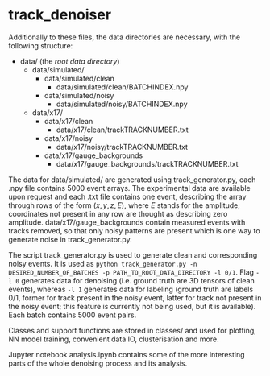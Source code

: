 # track_denoiser

Additionally to these files, the data directories are necessary, with the following structure:
- data/ (the *root data directory*)
  - data/simulated/
    - data/simulated/clean
      - data/simulated/clean/BATCHINDEX.npy
    - data/simulated/noisy
      - data/simulated/noisy/BATCHINDEX.npy
  - data/x17/
    - data/x17/clean
      - data/x17/clean/trackTRACKNUMBER.txt
    - data/x17/noisy
      - data/x17/noisy/trackTRACKNUMBER.txt
    - data/x17/gauge_backgrounds
      - data/x17/gauge_backgrounds/trackTRACKNUMBER.txt

The data for data/simulated/ are generated using track_generator.py, each .npy file contains 5000 event arrays. The experimental data are available upon request and each .txt file contains one event, describing the array through rows of the form $(x,y,z,E)$, where $E$ stands for the amplitude; coordinates not present in any row are thought as describing zero amplitude. data/x17/gauge_backgrounds contain measured events with tracks removed, so that only noisy patterns are present which is one way to generate noise in track_generator.py.

The script track_generator.py is used to generate clean and corresponding noisy events. It is used as 
`python track_generator.py -n DESIRED_NUMBER_OF_BATCHES -p PATH_TO_ROOT_DATA_DIRECTORY -l 0/1`.
Flag `-l 0` generates data for denoising (i.e. ground truth are 3D tensors of clean events), whereas `-l 1` generates data for labeling (ground truth are labels 0/1, former for track present in the noisy event, latter for track not present in the noisy event; this feature is currently not being used, but it is available). Each batch contains 5000 event pairs.

Classes and support functions are stored in classes/ and used for plotting, NN model training, convenient data IO, clusterisation and more. 

Jupyter notebook analysis.ipynb contains some of the more interesting parts of the whole denoising process and its analysis.

